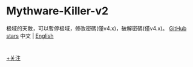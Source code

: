 # Mythware-Killer-v2
极域的天敵，可以暫停极域，修改密碼(僅v4.x)，破解密碼(僅v4.x)。
[GitHub stars](https://img.shields.io/github/stars/sunnychon/Mythware-Killer-v2)
中文 | <a href="https://github.com/sunnychon/Mythware-Killer-v2/blob/main/README_EN.md" target="_blank">English</a>
# 
<a href="https://space.bilibili.com/1123331170">+关注
